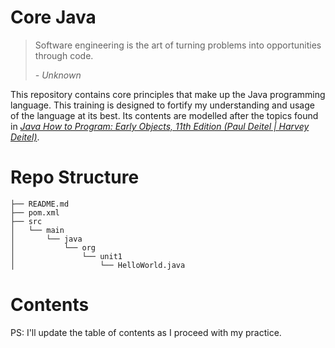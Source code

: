 # Core Java 

> Software engineering is the art of turning problems into opportunities through code.
>
> *- Unknown*

This repository contains core principles that make up the Java programming language. This training is designed to fortify my understanding and usage of the language at its best. Its contents are modelled after the topics found in *[Java How to Program: Early Objects, 11th Edition (Paul Deitel | Harvey Deitel)](https://deitel.com/java-how-to-program-11-e-early-objects-version/#:~:text=Java%20How%20to%20Program%2C%2011%2Fe%2C%20Early%20Objects%20provides,level%20courses%20and%20in%20industry.)*.

# Repo Structure

```flowchart
├── README.md
├── pom.xml
├── src
│   └── main
│       └── java
│           └── org
│               └── unit1
│                   └── HelloWorld.java
```

# Contents

PS: I'll update the table of contents as I proceed with my practice.
